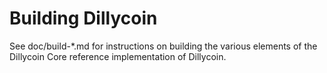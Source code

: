Building Dillycoin
================

See doc/build-*.md for instructions on building the various
elements of the Dillycoin Core reference implementation of Dillycoin.
